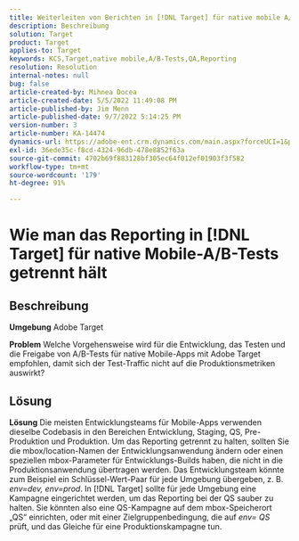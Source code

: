```yaml
---
title: Weiterleiten von Berichten in [!DNL Target] für native mobile A/B-Tests
description: Beschreibung
solution: Target
product: Target
applies-to: Target
keywords: KCS,Target,native mobile,A/B-Tests,QA,Reporting
resolution: Resolution
internal-notes: null
bug: false
article-created-by: Mihnea Docea
article-created-date: 5/5/2022 11:49:08 PM
article-published-by: Jim Menn
article-published-date: 9/7/2022 5:14:25 PM
version-number: 3
article-number: KA-14474
dynamics-url: https://adobe-ent.crm.dynamics.com/main.aspx?forceUCI=1&pagetype=entityrecord&etn=knowledgearticle&id=5a7119f3-cdcc-ec11-a7b5-6045bd00dbbc
exl-id: 36ede35c-f8cd-4324-96db-478e8852f63a
source-git-commit: 4702b69f883128bf305ec64f012ef01903f3f582
workflow-type: tm+mt
source-wordcount: '179'
ht-degree: 91%

---
```


# Wie man das Reporting in [!DNL Target] für native Mobile-A/B-Tests getrennt hält

## Beschreibung


<b>Umgebung</b>
Adobe Target

<b>Problem</b>
Welche Vorgehensweise wird für die Entwicklung, das Testen und die Freigabe von A/B-Tests für native Mobile-Apps mit Adobe Target empfohlen, damit sich der Test-Traffic nicht auf die Produktionsmetriken auswirkt?


## Lösung


<b>Lösung</b>
Die meisten Entwicklungsteams für Mobile-Apps verwenden dieselbe Codebasis in den Bereichen Entwicklung, Staging, QS, Pre-Produktion und Produktion.
Um das Reporting getrennt zu halten, sollten Sie die mbox/location-Namen der Entwicklungsanwendung ändern oder einen speziellen mbox-Parameter für Entwicklungs-Builds haben, die nicht in die Produktionsanwendung übertragen werden.
Das Entwicklungsteam könnte zum Beispiel ein Schlüssel-Wert-Paar für jede Umgebung übergeben, z. B. *env=dev, env=prod*.
In [!DNL Target] sollte für jede Umgebung eine Kampagne eingerichtet werden, um das Reporting bei der QS sauber zu halten.
Sie könnten also eine QS-Kampagne auf dem mbox-Speicherort „QS“ einrichten, oder mit einer Zielgruppenbedingung, die auf *env= QS* prüft, und das Gleiche für eine Produktionskampagne tun.
